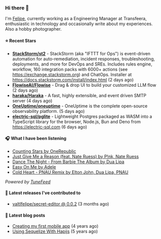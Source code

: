 ### Hi there 👋

I'm [Felipe](https://felipevm.com), currently working as a Engineering Manager at Transfeera, enthusiastic in technology and occasionally write about my experiences. Also a hobby photographer.

#### ⭐ Recent Stars
- **[StackStorm/st2](https://github.com/StackStorm/st2)** - StackStorm (aka &#34;IFTTT for Ops&#34;) is event-driven automation for auto-remediation, incident responses, troubleshooting, deployments, and more for DevOps and SREs. Includes rules engine, workflow, 160 integration packs with 6000&#43; actions (see https://exchange.stackstorm.org) and ChatOps. Installer at https://docs.stackstorm.com/install/index.html (2 days ago)
- **[FlowiseAI/Flowise](https://github.com/FlowiseAI/Flowise)** - Drag &amp; drop UI to build your customized LLM flow (2 days ago)
- **[haraka/Haraka](https://github.com/haraka/Haraka)** - A fast, highly extensible, and event driven SMTP server (4 days ago)
- **[OneUptime/oneuptime](https://github.com/OneUptime/oneuptime)** - OneUptime is the complete open-source observability platform. (5 days ago)
- **[electric-sql/pglite](https://github.com/electric-sql/pglite)** - Lightweight Postgres packaged as WASM into a TypeScript library for the browser, Node.js, Bun and Deno from https://electric-sql.com (6 days ago)

#### 🎧 What I have been listening
- [Counting Stars by OneRepublic](https://open.spotify.com/track/6sy3LkhNFjJWlaeSMNwQ62)
- [Just Give Me a Reason (feat. Nate Ruess) by P!nk, Nate Ruess](https://open.spotify.com/track/1mKXFLRA179hdOWQBwUk9e)
- [Dance The Night - From Barbie The Album by Dua Lipa](https://open.spotify.com/track/1vYXt7VSjH9JIM5oRRo7vA)
- [Easy On Me by Adele](https://open.spotify.com/track/0gplL1WMoJ6iYaPgMCL0gX)
- [Cold Heart - PNAU Remix by Elton John, Dua Lipa, PNAU](https://open.spotify.com/track/6zSpb8dQRaw0M1dK8PBwQz)

_Powered by [TuneFeed](https://tunefeed.app?ref=valtlfelipe-gh-profile)_ 

#### 🚀 Latest releases I've contributed to


- [valtlfelipe/secret-editor @ 0.0.2](https://github.com/valtlfelipe/secret-editor/releases/tag/0.0.2) (3 months ago)

#### 📄 Latest blog posts
- [Creating my first mobile app](https://felipevm.com/posts/creating-my-first-mobile-app/) (4 years ago)
- [Using Sequelize With Hapijs](https://felipevm.com/posts/using-sequelize-with-hapijs/) (5 years ago)
